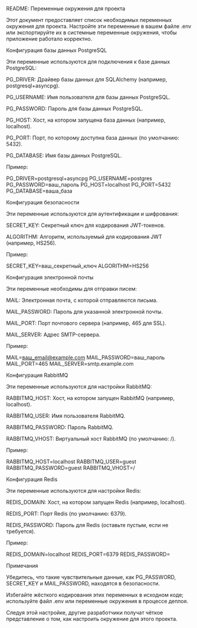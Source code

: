 README: Переменные окружения для проекта

Этот документ предоставляет список необходимых переменных окружения для проекта. Настройте эти переменные в вашем файле .env или экспортируйте их в системные переменные окружения, чтобы приложение работало корректно.

Конфигурация базы данных PostgreSQL

Эти переменные используются для подключения к базе данных PostgreSQL:

PG_DRIVER: Драйвер базы данных для SQLAlchemy (например, postgresql+asyncpg).

PG_USERNAME: Имя пользователя для базы данных PostgreSQL.

PG_PASSWORD: Пароль для базы данных PostgreSQL.

PG_HOST: Хост, на котором запущена база данных (например, localhost).

PG_PORT: Порт, по которому доступна база данных (по умолчанию: 5432).

PG_DATABASE: Имя базы данных PostgreSQL.

Пример:

PG_DRIVER=postgresql+asyncpg
PG_USERNAME=postgres
PG_PASSWORD=ваш_пароль
PG_HOST=localhost
PG_PORT=5432
PG_DATABASE=ваша_база

Конфигурация безопасности

Эти переменные используются для аутентификации и шифрования:

SECRET_KEY: Секретный ключ для кодирования JWT-токенов.

ALGORITHM: Алгоритм, используемый для кодирования JWT (например, HS256).

Пример:

SECRET_KEY=ваш_секретный_ключ
ALGORITHM=HS256

Конфигурация электронной почты

Эти переменные необходимы для отправки писем:

MAIL: Электронная почта, с которой отправляются письма.

MAIL_PASSWORD: Пароль для указанной электронной почты.

MAIL_PORT: Порт почтового сервера (например, 465 для SSL).

MAIL_SERVER: Адрес SMTP-сервера.

Пример:

MAIL=ваш_email@example.com
MAIL_PASSWORD=ваш_пароль
MAIL_PORT=465
MAIL_SERVER=smtp.example.com

Конфигурация RabbitMQ

Эти переменные используются для настройки RabbitMQ:

RABBITMQ_HOST: Хост, на котором запущен RabbitMQ (например, localhost).

RABBITMQ_USER: Имя пользователя RabbitMQ.

RABBITMQ_PASSWORD: Пароль RabbitMQ.

RABBITMQ_VHOST: Виртуальный хост RabbitMQ (по умолчанию: /).

Пример:

RABBITMQ_HOST=localhost
RABBITMQ_USER=guest
RABBITMQ_PASSWORD=guest
RABBITMQ_VHOST=/

Конфигурация Redis

Эти переменные используются для настройки Redis:

REDIS_DOMAIN: Хост, на котором запущен Redis (например, localhost).

REDIS_PORT: Порт Redis (по умолчанию: 6379).

REDIS_PASSWORD: Пароль для Redis (оставьте пустым, если не требуется).

Пример:

REDIS_DOMAIN=localhost
REDIS_PORT=6379
REDIS_PASSWORD=

Примечания

Убедитесь, что такие чувствительные данные, как PG_PASSWORD, SECRET_KEY и MAIL_PASSWORD, находятся в безопасности.

Избегайте жёсткого кодирования этих переменных в исходном коде; используйте файл .env или переменные окружения в процессе деплоя.

Следуя этой настройке, другие разработчики получат чёткое представление о том, как настроить окружение для этого проекта.

